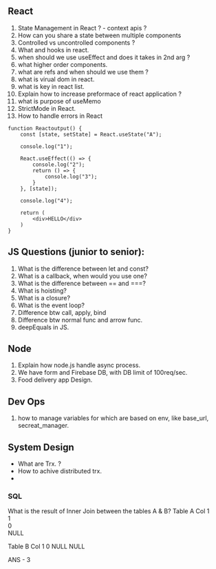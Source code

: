 ## React
1. State Management in React ? - context apis ?
2. How can you share a state between multiple components
3. Controlled vs uncontrolled components ? 
4. What and hooks in react.
5. when should we use useEffect and does it takes in 2nd arg ?
6. what higher order components.
7. what are refs and when should we use them ?
8. what is virual dom in react.
9. what is key in react list.
10. Explain how to increase preformace of react application ?
11. what is purpose of useMemo
12. StrictMode in React.
13. How to handle errors in React
```
function Reactoutput() {
    const [state, setState] = React.useState("A");

    console.log("1");

    React.useEffect(() => {
        console.log("2");
        return () => {
            console.log("3");
        }
    }, [state]);

    console.log("4");

    return (
        <div>HELLO</div>
    )
}
```

## JS Questions (junior to senior):
1. What is the difference between let and const?
2. What is a callback, when would you use one?
3. What is the difference between == and ===?
4. What is hoisting?
5. What is a closure?
6. What is the event loop?
7. Difference btw call, apply, bind
8. Difference btw normal func and arrow func.
9. deepEquals in JS.


## Node
1. Explain how node.js handle async process.
2. We have form and Firebase DB, with DB limit of 100req/sec.
3. Food delivery app Design.

## Dev Ops
1. how to manage variables for which are based on env, like base_url, secreat_manager.


## System Design 
- What are Trx. ?
- How to achive distributed trx.
- 

### SQL
What is the result of Inner Join between the tables A & B?
Table A
Col
1  
1  
0   
NULL
 
Table B
Col
1
0
NULL
NULL

ANS - 3

